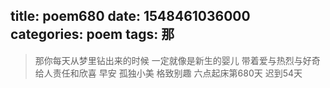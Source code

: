 title: poem680
date: 1548461036000
categories: poem
tags: 那
---
> 那你每天从梦里钻出来的时候
一定就像是新生的婴儿
带着爱与热烈与好奇
给人责任和欣喜
早安
孤独小美
格致别趣
六点起床第680天 迟到54天